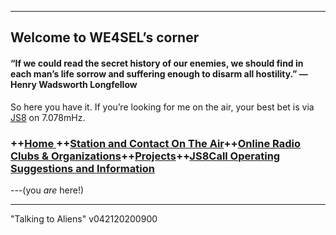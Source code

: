 
----------

## Welcome to WE4SEL’s corner 

#### “If we could read the secret history of our enemies, we should find in each man’s life sorrow and suffering enough to disarm all hostility.” ― Henry Wadsworth Longfellow

So here you have it. If you’re looking for me on the air, your best bet is via  [JS8](http://js8call.com/)  on 7.078mHz.



### ++[Home ](index.md) ++[Station and Contact On The Air](ontheair.md)++[Online Radio Clubs & Organizations](hclubs.md)++[Projects](projects.md)++[JS8Call Operating Suggestions and Information](js8opsuggestions.md)
---(you *are* here!)

---
  "Talking to Aliens"
v042120200900
<!--stackedit_data:
eyJoaXN0b3J5IjpbNDg2NTg2NzMyLC0xNjIyMDQ4Mzc3LDY4OT
Y0MDUxMiwtNzc3MjUxODgwLC0zMzY4MjgyMDAsMTUwMDE3ODY1
MywyMDMzOTE1NCwtODI2MjA4NDM0XX0=
-->